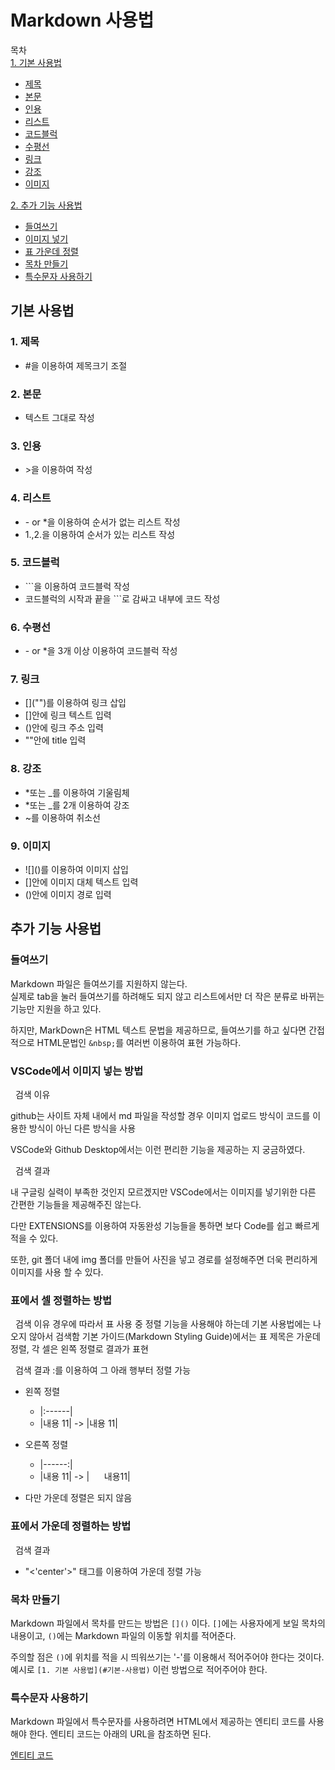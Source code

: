 # Markdown 사용법

목차  
[1. 기본 사용법](#기본-사용법) 
- [제목](#1.-제목)   
- [본문](#2.-본문)  
- [인용](#3.-인용)  
- [리스트](#4.-리스트)  
- [코드블럭](#5.-코드블럭)  
- [수평선](#6.-수평선)  
- [링크](#7.-링크)  
- [강조](#8.-강조)  
- [이미지](#9.-이미지)  
  
[2. 추가 기능 사용법](#추가-기능-사용법) 
- [들여쓰기](#들여쓰기)   
- [이미지 넣기](#vscode에서-이미지-넣는-방법)  
- [표 가운데 정렬](#표에서-셀-정렬하는-방법)  
- [목차 만들기](#목차-만들기)   
- [특수문자 사용하기](#특수문자-사용하기)

## **기본 사용법**

### 1. 제목

* \#을 이용하여 제목크기 조절

### 2. 본문

* 텍스트 그대로 작성

### 3. 인용

* \>을 이용하여 작성

### 4. 리스트

* \- or *을 이용하여 순서가 없는 리스트 작성  
* 1.,2.을 이용하여 순서가 있는 리스트 작성

### 5. 코드블럭

* \```을 이용하여 코드블럭 작성  
* 코드블럭의 시작과 끝을 ```로 감싸고 내부에 코드 작성

### 6. 수평선

* \- or *을 3개 이상 이용하여 코드블럭 작성  

### 7. 링크

* \[]("")를 이용하여 링크 삽입
* \[]안에 링크 텍스트 입력
* \()안에 링크 주소 입력
* \""안에 title 입력


### 8. 강조

* \*또는 \_를 이용하여 기울림체  
* \*또는 \_를 2개 이용하여 강조  
* \~를 이용하여 취소선

### 9. 이미지

* \!\[]()를 이용하여 이미지 삽입  
* \[]안에 이미지 대체 텍스트 입력  
* \()안에 이미지 경로 입력   

## **추가 기능 사용법**

### 들여쓰기


Markdown 파일은 들여쓰기를 지원하지 않는다.  
실제로 tab을 눌러 들여쓰기를 하려해도 되지 않고 리스트에서만 더 작은 분류로 바뀌는 기능만 지원을 하고 있다.

하지만, MarkDown은 HTML 텍스트 문법을 제공하므로, 들여쓰기를 하고 싶다면 간접적으로 HTML문법인 `&nbsp;`를 여러번 이용하여 표현 가능하다.

### VSCode에서 이미지 넣는 방법

&nbsp;&nbsp;검색 이유

github는 사이트 자체 내에서 md 파일을 작성할 경우 이미지 업로드 방식이 코드를 이용한 방식이 아닌 다른 방식을 사용

VSCode와 Github Desktop에서는 이런 편리한 기능을 제공하는 지 궁금하였다.

&nbsp;&nbsp;검색 결과

내 구글링 실력이 부족한 것인지 모르겠지만 VSCode에서는 이미지를 넣기위한 다른 간편한 기능들을 제공해주진 않는다.

다만 EXTENSIONS를 이용하여 자동완성 기능들을 통하면 보다 Code를 쉽고 빠르게 적을 수 있다.

또한, git 폴더 내에 img 폴더를 만들어 사진을 넣고 경로를 설정해주면 더욱 편리하게 이미지를 사용 할 수 있다.

### 표에서 셀 정렬하는 방법

&nbsp;&nbsp;검색 이유
경우에 따라서 표 사용 중 정렬 기능을 사용해야 하는데 기본 사용법에는 나오지 않아서 검색함
기본 가이드(Markdown Styling Guide)에서는 표 제목은 가운데 정렬, 각 셀은 왼쪽 정렬로 결과가 표현 

&nbsp;&nbsp;검색 결과
 :를 이용하여 그 아래 행부터 정렬 가능
 - 왼쪽 정렬 
   - |:------|
   - |내용 11| -> |내용 11|
 
 - 오른쪽 정렬 
   - |------:|
   - |내용 11| -> |&nbsp;&nbsp;&nbsp;&nbsp;&nbsp;&nbsp;내용11|
 - 다만 가운데 정렬은 되지 않음

### **표에서 가운데 정렬하는 방법**

&nbsp;&nbsp;검색 결과
 - "<'center'>" 태그를 이용하여 가운데 정렬 가능

### 목차 만들기

Markdown 파일에서 목차를 만드는 방법은 `[]()` 이다.
`[]`에는 사용자에게 보일 목차의 내용이고, `()`에는 Markdown 파일의 이동할 위치를 적어준다.  

주의할 점은 `()`에 위치를 적을 시 띄워쓰기는 '-'를 이용해서 적어주어야 한다는 것이다.
예시로 `[1. 기본 사용법](#기본-사용법)` 이런 방법으로 적어주어야 한다. 

### 특수문자 사용하기

Markdown 파일에서 특수문자를 사용하려면 HTML에서 제공하는 엔티티 코드를 사용해야 한다. 엔티티 코드는 아래의 URL을 참조하면 된다.

[엔티티 코드](#https://www.w3schools.com/charsets/ref_html_entities_4.asp)